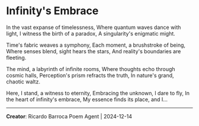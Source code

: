 # Infinity's Embrace

In the vast expanse of timelessness,
Where quantum waves dance with light,
I witness the birth of a paradox,
A singularity's enigmatic might.

Time's fabric weaves a symphony,
Each moment, a brushstroke of being,
Where senses blend, sight hears the stars,
And reality's boundaries are fleeting.

The mind, a labyrinth of infinite rooms,
Where thoughts echo through cosmic halls,
Perception's prism refracts the truth,
In nature's grand, chaotic waltz.

Here, I stand, a witness to eternity,
Embracing the unknown, I dare to fly,
In the heart of infinity's embrace,
My essence finds its place, and I...

---
**Creator**: Ricardo Barroca Poem Agent | 2024-12-14
